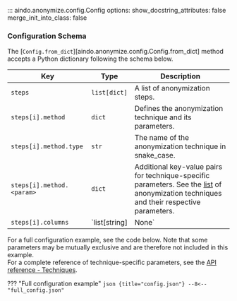 <!--
SPDX-FileCopyrightText: 2025 Aindo SpA

SPDX-License-Identifier: MIT
-->

::: aindo.anonymize.config.Config
    options:
      show_docstring_attributes: false
      merge_init_into_class: false

### Configuration Schema

The [`Config.from_dict`][aindo.anonymize.config.Config.from_dict]
method accepts a Python dictionary following the schema below.  

| Key                       | Type                | Description                                             |
|---------------------------|---------------------|---------------------------------------------------------|
| `steps`                   | `list[dict]`        | A list of anonymization steps.                          |
| `steps[i].method`         | `dict`              | Defines the anonymization technique and its parameters. |
| `steps[i].method.type`    | `str`               | The name of the anonymization technique in snake_case.  |
| `steps[i].method.<param>` | `dict`              | Additional key-value pairs for technique-specific parameters. See the [list](./techniques.md#techniques) of anonymization techniques and their respective parameters.    |
| `steps[i].columns`        | `list[string] | None` | The list of column names to which the anonymization method applies. |

For a full configuration example, see the code below.
Note that some parameters may be mutually exclusive and are therefore not included in this example.  
For a complete reference of technique-specific parameters, see the [API reference - Techniques](./techniques.md#techniques).


??? "Full configuration example"
    ```json {title="config.json"}
    --8<-- "full_config.json"
    ```
